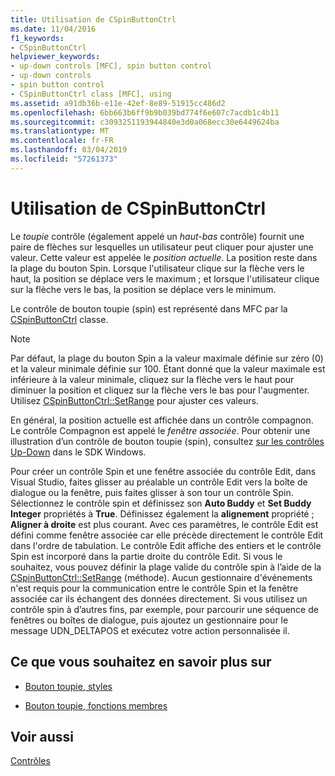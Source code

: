```yaml
---
title: Utilisation de CSpinButtonCtrl
ms.date: 11/04/2016
f1_keywords:
- CSpinButtonCtrl
helpviewer_keywords:
- up-down controls [MFC], spin button control
- up-down controls
- spin button control
- CSpinButtonCtrl class [MFC], using
ms.assetid: a91db36b-e11e-42ef-8e89-51915cc486d2
ms.openlocfilehash: 6bb663b6ff9b9b039bd774f6e607c7acdb1c4b11
ms.sourcegitcommit: c3093251193944840e3d0a068ecc30e6449624ba
ms.translationtype: MT
ms.contentlocale: fr-FR
ms.lasthandoff: 03/04/2019
ms.locfileid: "57261373"
---
```

# <a name="using-cspinbuttonctrl"></a>Utilisation de CSpinButtonCtrl

Le *toupie* contrôle (également appelé un *haut-bas* contrôle) fournit une paire de flèches sur lesquelles un utilisateur peut cliquer pour ajuster une valeur. Cette valeur est appelée le *position actuelle*. La position reste dans la plage du bouton Spin. Lorsque l'utilisateur clique sur la flèche vers le haut, la position se déplace vers le maximum ; et lorsque l'utilisateur clique sur la flèche vers le bas, la position se déplace vers le minimum.

Le contrôle de bouton toupie (spin) est représenté dans MFC par la [CSpinButtonCtrl](../mfc/reference/cspinbuttonctrl-class.md) classe.

> [!NOTE]
>  Par défaut, la plage du bouton Spin a la valeur maximale définie sur zéro (0) et la valeur minimale définie sur 100. Étant donné que la valeur maximale est inférieure à la valeur minimale, cliquez sur la flèche vers le haut pour diminuer la position et cliquez sur la flèche vers le bas pour l'augmenter. Utilisez [CSpinButtonCtrl::SetRange](../mfc/reference/cspinbuttonctrl-class.md#setrange) pour ajuster ces valeurs.

En général, la position actuelle est affichée dans un contrôle compagnon. Le contrôle Compagnon est appelé le *fenêtre associée*. Pour obtenir une illustration d’un contrôle de bouton toupie (spin), consultez [sur les contrôles Up-Down](/windows/desktop/Controls/up-down-controls) dans le SDK Windows.

Pour créer un contrôle Spin et une fenêtre associée du contrôle Edit, dans Visual Studio, faites glisser au préalable un contrôle Edit vers la boîte de dialogue ou la fenêtre, puis faites glisser à son tour un contrôle Spin. Sélectionnez le contrôle spin et définissez son **Auto Buddy** et **Set Buddy Integer** propriétés à **True**. Définissez également la **alignement** propriété ; **Aligner à droite** est plus courant. Avec ces paramètres, le contrôle Edit est défini comme fenêtre associée car elle précède directement le contrôle Edit dans l'ordre de tabulation. Le contrôle Edit affiche des entiers et le contrôle Spin est incorporé dans la partie droite du contrôle Edit. Si vous le souhaitez, vous pouvez définir la plage valide du contrôle spin à l’aide de la [CSpinButtonCtrl::SetRange](../mfc/reference/cspinbuttonctrl-class.md#setrange) (méthode). Aucun gestionnaire d'événements n'est requis pour la communication entre le contrôle Spin et la fenêtre associée car ils échangent des données directement. Si vous utilisez un contrôle spin à d’autres fins, par exemple, pour parcourir une séquence de fenêtres ou boîtes de dialogue, puis ajoutez un gestionnaire pour le message UDN_DELTAPOS et exécutez votre action personnalisée il.

## <a name="what-do-you-want-to-know-more-about"></a>Ce que vous souhaitez en savoir plus sur

- [Bouton toupie, styles](../mfc/spin-button-styles.md)

- [Bouton toupie, fonctions membres](../mfc/spin-button-member-functions.md)

## <a name="see-also"></a>Voir aussi

[Contrôles](../mfc/controls-mfc.md)
